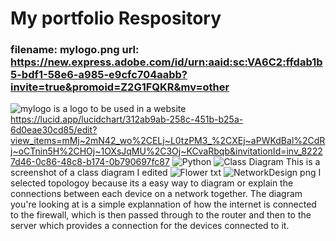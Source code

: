 # My portfolio Respository
### filename: mylogo.png url: https://new.express.adobe.com/id/urn:aaid:sc:VA6C2:ffdab1b5-bdf1-58e6-a985-e9cfc704aabb?invite=true&promoid=Z2G1FQKR&mv=other
![mylogo](https://github.com/user-attachments/assets/dfe6b195-434a-4f83-a3d1-649ed781980a)
is a logo to be used in a website
https://lucid.app/lucidchart/312ab9ab-258c-451b-b25a-6d0eae30cd85/edit?view_items=mMj~2mN42_wo%2CELj~L0tzPM3_%2CXEj~aPWKdBal%2CdRj~oCTnin5H%2CHOj~1OXsJqMU%2C3Oj~KCvaRbqb&invitationId=inv_82227d46-0c86-48c8-b174-0b790697fc87
![Python](https://github.com/user-attachments/assets/d1d795a3-50ae-47d3-8fd2-6ebfb164853f)
![Class Diagram](https://github.com/user-attachments/assets/43994366-c25c-456f-8c57-d79553b5fc1b)
This is a screenshot of a class diagram I edited
![Flower txt](https://github.com/user-attachments/assets/027b6203-eb84-4c13-ac6e-69f99f6b7bd6)
![NetworkDesign png](https://github.com/user-attachments/assets/c874b005-5ac7-43ea-91b9-a6963f486bf7)
I selected topologoy because its a easy way to diagram or explain the connections between each device on a network together. The diagram you're looking at is a simple explannation of how the internet is connected to the firewall, which is then passed through to the router and then to the server which provides a connection for the devices connected to it.
